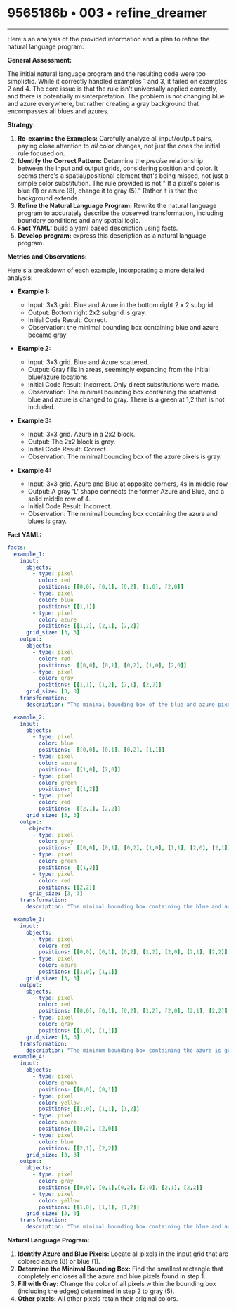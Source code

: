 # 9565186b • 003 • refine_dreamer

---
Here's an analysis of the provided information and a plan to refine the natural language program:

**General Assessment:**

The initial natural language program and the resulting code were too simplistic. While it correctly handled examples 1 and 3, it failed on examples 2 and 4. The core issue is that the rule isn't universally applied correctly, and there is potentially misinterpretation. The problem is not changing blue and azure everywhere, but rather creating a gray background that encompasses all blues and azures.

**Strategy:**

1.  **Re-examine the Examples:** Carefully analyze all input/output pairs, paying close attention to *all* color changes, not just the ones the initial rule focused on.
2.  **Identify the Correct Pattern:** Determine the *precise* relationship between the input and output grids, considering position and color. It seems there's a spatial/positional element that's being missed, not just a simple color substitution. The rule provided is not " If a pixel's color is blue (1) or azure (8), change it to gray (5)." Rather it is that the background extends.
3.  **Refine the Natural Language Program:** Rewrite the natural language program to accurately describe the observed transformation, including boundary conditions and any spatial logic.
4.  **Fact YAML:** build a yaml based description using facts.
5. **Develop program:** express this description as a natural language program.

**Metrics and Observations:**

Here's a breakdown of each example, incorporating a more detailed analysis:

*   **Example 1:**
    *   Input: 3x3 grid. Blue and Azure in the bottom right 2 x 2 subgrid.
    *   Output: Bottom right 2x2 subgrid is gray.
    *   Initial Code Result: Correct.
    *   Observation: the minimal bounding box containing blue and azure became gray

*   **Example 2:**
    *   Input: 3x3 grid. Blue and Azure scattered.
    *   Output: Gray fills in areas, seemingly expanding from the initial blue/azure locations.
    *   Initial Code Result: Incorrect. Only direct substitutions were made.
    *   Observation: The minimal bounding box containing the scattered blue and azure is changed to gray. There is a green at 1,2 that is not included.

*   **Example 3:**
    *   Input: 3x3 grid. Azure in a 2x2 block.
    *   Output: The 2x2 block is gray.
    *   Initial Code Result: Correct.
    *   Observation: The minimal bounding box of the azure pixels is gray.

*   **Example 4:**
    *   Input: 3x3 grid. Azure and Blue at opposite corners, 4s in middle row
    *   Output: A gray 'L' shape connects the former Azure and Blue, and a solid middle row of 4.
    *   Initial Code Result: Incorrect.
    *   Observation: The minimal bounding box containing the azure and blues is gray.

**Fact YAML:**

```yaml
facts:
  example_1:
    input:
      objects:
        - type: pixel
          color: red
          positions: [[0,0], [0,1], [0,2], [1,0], [2,0]]
        - type: pixel
          color: blue
          positions: [[1,1]]
        - type: pixel
          color: azure
          positions: [[1,2], [2,1], [2,2]]
      grid_size: [3, 3]
    output:
      objects:
        - type: pixel
          color: red
          positions:  [[0,0], [0,1], [0,2], [1,0], [2,0]]
        - type: pixel
          color: gray
          positions: [[1,1], [1,2], [2,1], [2,2]]
      grid_size: [3, 3]
    transformation:
      description: "The minimal bounding box of the blue and azure pixels is changed to gray."

  example_2:
    input:
      objects:
        - type: pixel
          color: blue
          positions:  [[0,0], [0,1], [0,2], [1,1]]
        - type: pixel
          color: azure
          positions:  [[1,0], [2,0]]
        - type: pixel
          color: green
          positions:  [[1,2]]
        - type: pixel
          color: red
          positions:  [[2,1], [2,2]]
      grid_size: [3, 3]
    output:
       objects:
        - type: pixel
          color: gray
          positions:  [[0,0], [0,1], [0,2], [1,0], [1,1], [2,0], [2,1]]
        - type: pixel
          color: green
          positions:  [[1,2]]
        - type: pixel
          color: red
          positions: [[2,2]]
       grid_size: [3, 3]
    transformation:
      description: "The minimal bounding box containing the blue and azure is changed to gray"

  example_3:
    input:
      objects:
        - type: pixel
          color: red
          positions: [[0,0], [0,1], [0,2], [1,2], [2,0], [2,1], [2,2]]
        - type: pixel
          color: azure
          positions: [[1,0], [1,1]]
      grid_size: [3, 3]
    output:
      objects:
        - type: pixel
          color: red
          positions: [[0,0], [0,1], [0,2], [1,2], [2,0], [2,1], [2,2]]
        - type: pixel
          color: gray
          positions: [[1,0], [1,1]]
      grid_size: [3, 3]
    transformation:
      description: "The minimum bounding box containing the azure is gray"
  example_4:
    input:
      objects:
        - type: pixel
          color: green
          positions: [[0,0], [0,1]]
        - type: pixel
          color: yellow
          positions: [[1,0], [1,1], [1,2]]
        - type: pixel
          color: azure
          positions: [[0,2], [2,0]]
        - type: pixel
          color: blue
          positions: [[2,1], [2,2]]
      grid_size: [3, 3]
    output:
      objects:
        - type: pixel
          color: gray
          positions: [[0,0], [0,1],[0,2], [2,0], [2,1], [2,2]]
        - type: pixel
          color: yellow
          positions: [[1,0], [1,1], [1,2]]
      grid_size: [3, 3]
    transformation:
      description: "The minimal bounding box containing the blue and azure is gray"
```

**Natural Language Program:**

1.  **Identify Azure and Blue Pixels:** Locate all pixels in the input grid that are colored azure (8) or blue (1).
2.  **Determine the Minimal Bounding Box:** Find the smallest rectangle that completely encloses all the azure and blue pixels found in step 1.
3.  **Fill with Gray:** Change the color of all pixels within the bounding box (including the edges) determined in step 2 to gray (5).
4. **Other pixels:** All other pixels retain their original colors.

